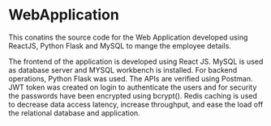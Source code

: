 # WebApplication

This conatins the source code for the Web Application developed using ReactJS, Python Flask and MySQL to mange the employee details.

The frontend of the application is developed using React JS.
MySQL is used as database server and MYSQL workbench is installed.
For backend operations, Python Flask was used.
The APIs are verified using Postman.
JWT token was created on login to authenticate the users and for security the passwords have been encrypted using bcrypt().
Redis caching is used to decrease data access latency, increase throughput, and ease the load off the relational database and application.
